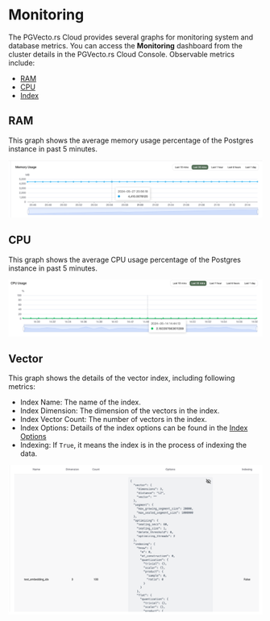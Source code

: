 # Monitoring

The PGVecto.rs Cloud provides several graphs for monitoring system and database metrics. You can access the **Monitoring** dashboard from the cluster details in the PGVecto.rs Cloud Console. Observable metrics include:
- [RAM](#ram)
- [CPU](#cpu)
- [Index](#vector)

## RAM

This graph shows the average memory usage percentage of the Postgres instance in past 5 minutes. 

![](../images/memory_usage.png)

## CPU

This graph shows the average CPU usage percentage of the Postgres instance in past 5 minutes.

![](../images/cpu_usage.png)

## Vector

This graph shows the details of the vector index, including following metrics:
- Index Name: The name of the index.
- Index Dimension: The dimension of the vectors in the index.
- Index Vector Count: The number of vectors in the index.
- Index Options: Details of the index options can be found in the [Index Options](../../reference/indexing_options.md)
- Indexing: If `True`, it means the index is in the process of indexing the data. 

![](../images/indexes.png)